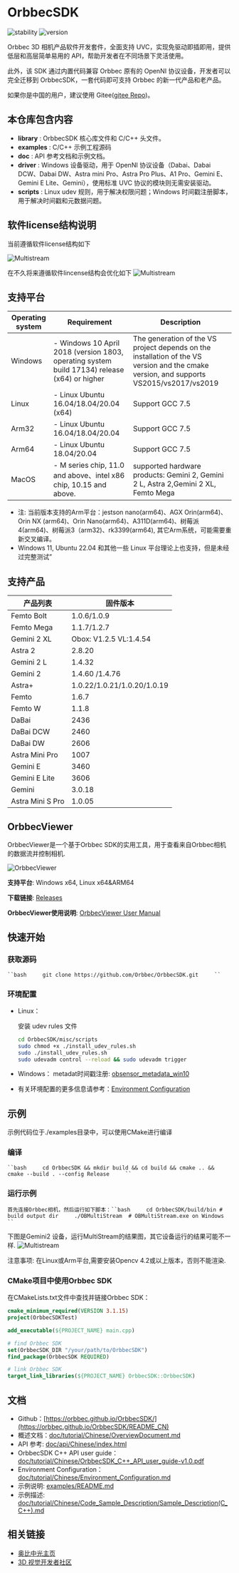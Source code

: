 # OrbbecSDK

![stability](https://img.shields.io/badge/stability-stable-green) ![version](https://img.shields.io/badge/version-1.9.5-green)

Orbbec 3D 相机产品软件开发套件，全面支持 UVC，实现免驱动即插即用，提供低层和高层简单易用的 API，帮助开发者在不同场景下灵活使用。

此外，该 SDK 通过内置代码兼容 Orbbec 原有的 OpenNI 协议设备，开发者可以完全迁移到 OrbbecSDK，一套代码即可支持 Orbbec 的新一代产品和老产品。

如果你是中国的用户，建议使用 Gitee([gitee Repo](https://gitee.com/orbbecdeveloper/OrbbecSDK))。

## 本仓库包含内容

* **library** : OrbbecSDK 核心库文件和 C/C++ 头文件。
* **examples** : C/C++ 示例工程源码
* **doc** : API 参考文档和示例文档。
* **driver** :  Windows 设备驱动，用于 OpenNI 协议设备（Dabai、Dabai DCW、Dabai DW、Astra mini Pro、Astra Pro Plus、A1 Pro、Gemini E、Gemini E Lite、Gemini），使用标准 UVC 协议的模块则无需安装驱动。
* **scripts** : Linux udev 规则，用于解决权限问题；Windows 时间戳注册脚本，用于解决时间戳和元数据问题。

## 软件license结构说明

当前遵循软件license结构如下

![Multistream](doc/resources/orbbecsdk_blockdiagram.png)

在不久将来遵循软件lincense结构会优化如下
![Multistream](doc/resources/orbbecsdk_blockdiagram_future.png)

## 支持平台

| Operating system | Requirement                                                                                  | Description                                                                                                                             |
| ---------------- | -------------------------------------------------------------------------------------------- | --------------------------------------------------------------------------------------------------------------------------------------- |
| Windows          | - Windows 10 April 2018 (version 1803, operating system build 17134) release (x64) or higher | The generation of the VS project depends on the installation of the VS version and the cmake version, and supports VS2015/vs2017/vs2019 |
| Linux            | - Linux Ubuntu 16.04/18.04/20.04 (x64)                                                       | Support GCC 7.5                                                                                                                         |
| Arm32            | - Linux Ubuntu 16.04/18.04/20.04                                                             | Support GCC 7.5                                                                                                                         |
| Arm64            | - Linux Ubuntu 18.04/20.04                                                                   | Support GCC 7.5                                                                                                                         |
| MacOS            | - M series chip, 11.0 and above、intel x86 chip, 10.15 and above.                            | supported hardware products: Gemini 2, Gemini 2 L, Astra 2,Gemini 2 XL, Femto Mega                                                      |

* 注: 当前版本支持的Arm平台：jestson nano(arm64)、AGX Orin(arm64)、Orin NX (arm64)、Orin Nano(arm64)、A311D(arm64)、树莓派4(arm64)、树莓派3（arm32)、rk3399(arm64), 其它Arm系统，可能需要重新交叉编译。
* Windows 11, Ubuntu 22.04 和其他一些 Linux 平台理论上也支持，但是未经过完整测试”

## 支持产品

| **产品列表** | **固件版本**          |
| ------------------ | --------------------------- |
| Femto Bolt         | 1.0.6/1.0.9                 |
| Femto Mega         | 1.1.7/1.2.7                 |
| Gemini 2 XL        | Obox: V1.2.5  VL:1.4.54     |
| Astra 2            | 2.8.20                      |
| Gemini 2 L         | 1.4.32                      |
| Gemini 2           | 1.4.60 /1.4.76              |
| Astra+             | 1.0.22/1.0.21/1.0.20/1.0.19 |
| Femto              | 1.6.7                       |
| Femto W            | 1.1.8                       |
| DaBai              | 2436                        |
| DaBai DCW          | 2460                        |
| DaBai DW           | 2606                        |
| Astra Mini Pro     | 1007                        |
| Gemini E           | 3460                        |
| Gemini E Lite      | 3606                        |
| Gemini             | 3.0.18                      |
| Astra Mini S Pro   | 1.0.05                      |

## OrbbecViewer

OrbbecViewer是一个基于Orbbec SDK的实用工具，用于查看来自Orbbec相机的数据流并控制相机.

![OrbbecViewer](doc/resources/OrbbecViewer.png)

**支持平台**: Windows x64, Linux x64&ARM64

**下载链接**: [Releases](https://github.com/orbbec/OrbbecSDK/releases)

**OrbbecViewer使用说明**: [OrbbecViewer User Manual](doc/OrbbecViewer/Chinese/OrbbecViewer.md)

## 快速开始

### 获取源码

    ``bash     git clone https://github.com/Orbbec/OrbbecSDK.git     ``

### 环境配置

* Linux：

  安装 udev rules 文件

  ```bash
  cd OrbbecSDK/misc/scripts
  sudo chmod +x ./install_udev_rules.sh
  sudo ./install_udev_rules.sh
  sudo udevadm control --reload && sudo udevadm trigger
  ```
* Windows：
  metadat时间戳注册: [obsensor_metadata_win10](misc\scripts\obsensor_metadata_win10.md)
* 有关环境配置的更多信息请参考：[Environment Configuration](doc/tutorial/Chinese/Environment_Configuration.md)

## 示例

示例代码位于./examples目录中，可以使用CMake进行编译

### 编译

    ``bash     cd OrbbecSDK && mkdir build && cd build && cmake .. && cmake --build . --config Release     ``

### 运行示例

    首先连接Orbbec相机，然后运行如下脚本：``bash     cd OrbbecSDK/build/bin # build output dir     ./OBMultiStream  # OBMultiStream.exe on Windows     ``

下图是Gemini2 设备，运行MultiStream的结果图，其它设备运行的结果可能不一样.
![Multistream](doc/resources/Multistream.png)

注意事项:
在Linux或Arm平台,需要安装Opencv 4.2或以上版本，否则不能渲染.

### CMake项目中使用Orbbec SDK

在CMakeLists.txt文件中查找并链接Orbbec SDK：

```cmake
cmake_minimum_required(VERSION 3.1.15)
project(OrbbecSDKTest)

add_executable(${PROJECT_NAME} main.cpp)

# find Orbbec SDK
set(OrbbecSDK_DIR "/your/path/to/OrbbecSDK")
find_package(OrbbecSDK REQUIRED)

# link Orbbec SDK
target_link_libraries(${PROJECT_NAME} OrbbecSDK::OrbbecSDK)
```

## 文档

* Github：[https://orbbec.github.io/OrbbecSDK/](https://orbbec.github.io/OrbbecSDK/README_CN)
* 概述文档：[doc/tutorial/Chinese/OverviewDocument.md](doc/tutorial/Chinese/OverviewDocument.md)
* API 参考: [doc/api/Chinese/index.html](https://orbbec.github.io/OrbbecSDK/doc/api/Chinese/index.html)
* OrbbecSDK C++ API user guide：[doc/tutorial/Chinese/OrbbecSDK_C++_API_user_guide-v1.0.pdf](https://orbbec.github.io/OrbbecSDK/doc/tutorial/Chinese/OrbbecSDK_C++_API_user_guide-v1.0.pdf)
* Environment Configuration：[doc/tutorial/Chinese/Environment_Configuration.md](doc/tutorial/Chinese/Environment_Configuration.md)
* 示例说明: [examples/README.md](examples/README_CN.md)
* 示例描述: [doc/tutorial/Chinese/Code_Sample_Description/Sample_Description(C_C++).md](doc/tutorial/Chinese/Code_Sample_Description/Sample_Description(C_C++).md)

## 相关链接

* [奥比中光主页](https://www.orbbec.com.cn/)
* [3D 视觉开发者社区](https://developer.orbbec.com.cn/)
